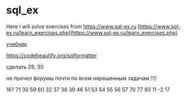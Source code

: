 # sql_ex

Here i will solve exercises from https://www.sql-ex.ru
[https://www.sql-ex.ru/learn_exercises.php](https://www.sql-ex.ru/learn_exercises.php)

[учебник](http://www.sql-tutorial.ru/ru/book_appendix_2_task_list.html)

https://codebeautify.org/sqlformatter

сделать 29, 30

не прочел форумы почти по всем нерешенным задачам !!!!

16? 71 30 59 60 32 37 38 39
46
51
53
54
55
56
57
70
77
93
11
-2
17


